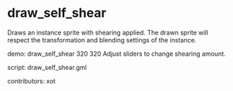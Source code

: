 draw_self_shear
===============

Draws an instance sprite with shearing applied. The drawn sprite will
respect the transformation and blending settings of the instance.

demo: draw_self_shear 320 320
Adjust sliders to change shearing amount.

script: draw_self_shear.gml

contributors: xot